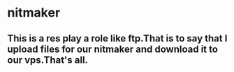 # nitmaker
## This is a res play a role like ftp.That is to say that I upload files for our nitmaker and download it to our vps.That's all.
